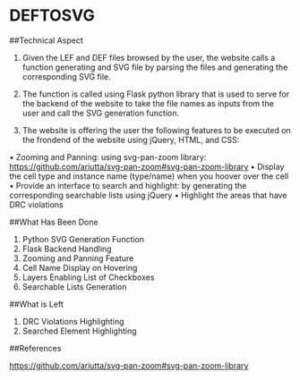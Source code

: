 # DEFTOSVG

##Technical Aspect

1. Given the LEF and DEF files browsed by the user, the website calls a function generating and SVG file by parsing the files and generating the corresponding SVG file.

2. The function is called using Flask python library that is used to serve for the backend of the website to take the file names as inputs from the user and call the SVG generation function.

3. The website is offering the user the following features to be executed on the frondend of the website using jQuery, HTML, and CSS:

• Zooming and Panning: using svg-pan-zoom library: https://github.com/ariutta/svg-pan-zoom#svg-pan-zoom-library
• Display the cell type and instance name (type/name) when you hoover over the cell
• Provide an interface to search and highlight: by generating the corresponding searchable lists using jQuery
• Highlight the areas that have DRC violations

##What Has Been Done

1. Python SVG Generation Function
2. Flask Backend Handling
3. Zooming and Panning Feature
4. Cell Name Display on Hovering
5. Layers Enabling List of Checkboxes
6. Searchable Lists Generation 

##What is Left

1. DRC Violations Highlighting
2. Searched Element Highlighting

##References

https://github.com/ariutta/svg-pan-zoom#svg-pan-zoom-library



